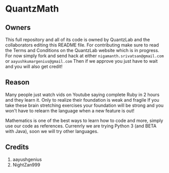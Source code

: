 # QuantzMath
## Owners
This full repository and all of its code is owned by QuantzLab and the collaborators editing this README file. 
For contributing make sure to read the Terms and Conditions on the QuantzLab website which is in progress. 
For now simply fork and send hack at either `nigamanth.srivatsan@gmail.com` or `aayushkumargenius@gmail.com`
Then if we approve you just have to wait and you will also get credit!

## Reason
Many people just watch vids on Youtube saying complete Ruby in 2 hours and they learn it. Only to realize their foundation is weak and fragile
If you take these brain stretching exercises your foundation will be strong and you won't have to relearn the language when a new feature is out!

Mathematics is one of the best ways to learn how to code and more, simply use our code as references.
Currenrly we are trying Python 3 (and BETA with Java), soon we will try other languages.

## Credits 
1) aayushgenius
2) NightZan999 

